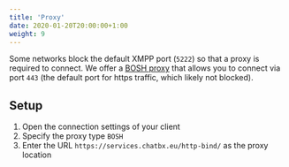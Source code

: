 ```yaml
---
title: 'Proxy'
date: 2020-01-20T20:00:00+1:00
weight: 9
---
```


Some networks block the default XMPP port (`5222`) so that a proxy is required to connect. We offer a [BOSH proxy](https://en.wikipedia.org/wiki/BOSH_(protocol)) that allows you to connect via port `443` (the default port for https traffic, which likely not blocked).

## Setup

1) Open the connection settings of your client
2) Specify the proxy type `BOSH`
3) Enter the URL `https://services.chatbx.eu/http-bind/` as the proxy location
